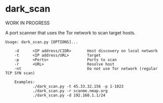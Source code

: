 # dark_scan
WORK IN PROGRESS

A port scanner that uses the Tor network to scan target hosts.

    Usage: dark_scan.py [OPTIONS]...

        -d      <IP address/CIDR>       Host discovery on local network
        -t      <IP address/URL>        Target
        -p      <Ports>                 Ports to scan
        -r      <URL>                   Resolve host
        -nt                             Do not use Tor network (regular TCP SYN scan)

        Examples:
                ./dark_scan.py -t 45.33.32.156 -p 1-1023
                ./dark_scan.py -r scanme.nmap.org
                ./dark_scan.py -d 192.168.1.1/24

